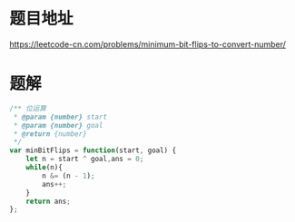 # 题目地址
https://leetcode-cn.com/problems/minimum-bit-flips-to-convert-number/

# 题解
```js
/** 位运算
 * @param {number} start
 * @param {number} goal
 * @return {number}
 */
var minBitFlips = function(start, goal) {
    let n = start ^ goal,ans = 0;
    while(n){
        n &= (n - 1);
        ans++;
    }
    return ans;
};
```